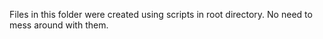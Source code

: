 Files in this folder were created using scripts in root directory. No need to mess around with them.
